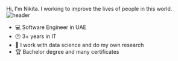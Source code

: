 Hi, I'm Nikita. I working to improve the lives of people in this world.
![header](https://capsule-render.vercel.app/api?type=rect&color=gradient&height=1)
- 💻 Software Engineer in UAE
- 🕐 3+ years in IT
- 🤔 I work with data science and do my own research
- 🏆 Bachelor degree and many certificates



<!--
**Nikitaion/Nikitaion** is a ✨ _special_ ✨ repository because its `README.md` (this file) appears on your GitHub profile.

Here are some ideas to get you started:

- 🔭 I’m currently working on ...
- 🌱 I’m currently learning ...
- 👯 I’m looking to collaborate on ...
- 🤔 I’m looking for help with ...
- 💬 Ask me about ...
- 📫 How to reach me: ...
- 😄 Pronouns: ...
- ⚡ Fun fact: ...
-->
